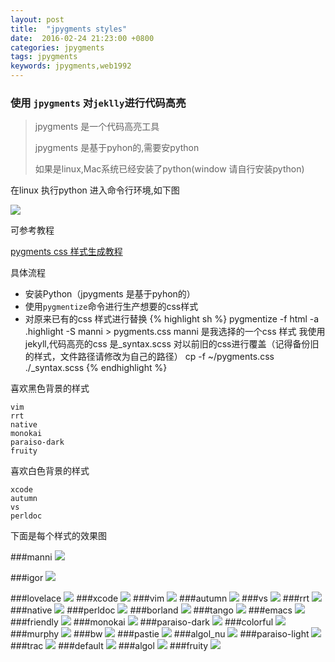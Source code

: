 ```yaml
---
layout: post
title:  "jpygments styles"
date:  2016-02-24 21:23:00 +0800
categories: jpygments
tags: jpygments
keywords: jpygments,web1992
---
```


### 使用 `jpygments` 对`jeklly`进行代码高亮
> jpygments 是一个代码高亮工具
>
> jpygments 是基于pyhon的,需要安python
> 
> 如果是linux,Mac系统已经安装了python(window 请自行安装python)

<!--more-->

在linux 执行python 进入命令行环境,如下图

![](http://i.imgur.com/V4XMKG8.png)

可参考教程

[pygments css 样式生成教程](https://segmentfault.com/a/1190000000661337 "pygments安装教程")

具体流程

- 安装Python（jpygments 是基于pyhon的）
- 使用`pygmentize`命令进行生产想要的css样式
- 对原来已有的css 样式进行替换
	{% highlight sh %}
	pygmentize -f html -a .highlight -S manni  > pygments.css
	manni 是我选择的一个css 样式
	我使用jekyll,代码高亮的css 是_syntax.scss
	对以前旧的css进行覆盖（记得备份旧的样式，文件路径请修改为自己的路径）
	cp -f ~/pygments.css ./_syntax.scss
	{% endhighlight %}

喜欢黑色背景的样式

	vim
	rrt
	native
	monokai
	paraiso-dark
	fruity
喜欢白色背景的样式

	xcode
	autumn
	vs
	perldoc

下面是每个样式的效果图

###manni 
![](http://i.imgur.com/0CBR6xK.png)

###igor
![](http://i.imgur.com/82xZUcD.png)

###lovelace
![](http://i.imgur.com/GefzT1U.png)
###xcode
![](http://i.imgur.com/enSI6dl.png)
###vim
![](http://i.imgur.com/PA0rftl.png)
###autumn
![](http://i.imgur.com/uX04wt0.png)
###vs
![](http://i.imgur.com/VpWSB5z.png)
###rrt
![](http://i.imgur.com/jesJ5UQ.png)
###native
![](http://i.imgur.com/L0a6ECi.png)
###perldoc
![](http://i.imgur.com/izk0znY.png)
###borland
![](http://i.imgur.com/N9x8qos.png)
###tango
![](http://i.imgur.com/pB52DmV.png)
###emacs
![](http://i.imgur.com/I7us9XG.png)
###friendly
![](http://i.imgur.com/Cycgz1V.png)
###monokai
![](http://i.imgur.com/bNPEhAX.png)
###paraiso-dark
![](http://i.imgur.com/n7PIwtg.png)
###colorful
![](http://i.imgur.com/dqowQBC.png)
###murphy
![](http://i.imgur.com/gYnFB7x.png)
###bw
![](http://i.imgur.com/OHjf8O8.png)
###pastie
![](http://i.imgur.com/p4LUf6l.png)
###algol_nu
![](http://i.imgur.com/CLqwRxo.png)
###paraiso-light
![](http://i.imgur.com/qR1Jhu2.png)
###trac
![](http://i.imgur.com/FCxmf88.png)
###default
![](http://i.imgur.com/VjDbCyW.png)
###algol
![](http://i.imgur.com/q4IDAuo.png)
###fruity
![](http://i.imgur.com/fyCZK5c.png)




